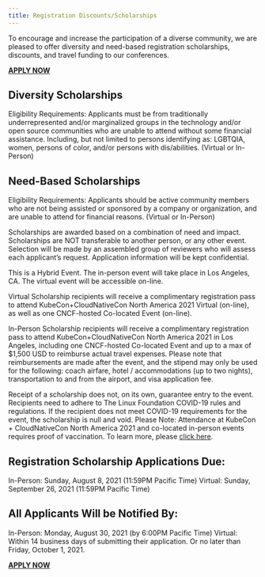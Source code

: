 ```yaml
---
title: Registration Discounts/Scholarships
---
```


To encourage and increase the participation of a diverse community, we are pleased to offer diversity and need-based registration scholarships, discounts, and travel funding to our conferences.

[**APPLY NOW**](https://www.surveymonkey.com/r/Co-LoScholarshipNA21)

## Diversity Scholarships

Eligibility Requirements: Applicants must be from traditionally underrepresented and/or marginalized groups in the technology and/or open source communities who are unable to attend without some financial assistance. Including, but not limited to persons identifying as: LGBTQIA, women, persons of color, and/or persons with dis/abilities. (Virtual or In-Person)

## Need-Based Scholarships

Eligibility Requirements:  Applicants should be active community members who are not being assisted or sponsored by a company or organization, and are unable to attend for financial reasons. (Virtual or In-Person)

Scholarships are awarded based on a combination of need and impact. Scholarships are NOT transferable to another person, or any other event. Selection will be made by an assembled group of reviewers who will assess each applicant’s request. Application information will be kept confidential.

This is a Hybrid Event. The in-person event will take place in Los Angeles, CA. The virtual event will be accessible on-line.

Virtual Scholarship recipients will receive a complimentary registration pass to attend KubeCon+CloudNativeCon North America 2021 Virtual (on-line), as well as one CNCF-hosted Co-located Event (on-line).

In-Person Scholarship recipients will receive a complimentary registration pass to attend KubeCon+CloudNativeCon North America 2021 in Los Angeles, including one CNCF-hosted Co-located Event and up to a max of $1,500 USD to reimburse actual travel expenses. Please note that reimbursements are made after the event, and the stipend may only be used for the following: coach airfare, hotel / accommodations (up to two nights), transportation to and from the airport, and visa application fee.

Receipt of a scholarship does not, on its own, guarantee entry to the event. Recipients need to adhere to The Linux Foundation COVID-19 rules and regulations. If the recipient does not meet COVID-19 requirements for the event, the scholarship is null and void. Please Note: Attendance at KubeCon + CloudNativeCon North America 2021 and co-located in-person events requires proof of vaccination. To learn more, please [click here](https://www.linuxfoundation.org/blog/adoption-of-a-covid-19-vaccine-required-approach-for-our-fall-2021-event-line-up/).

## Registration Scholarship Applications Due:

In-Person: Sunday, August 8, 2021 (11:59PM Pacific Time)
Virtual: Sunday, September 26, 2021 (11:59PM Pacific Time)

## All Applicants Will be Notified By:

In-Person: Monday, August 30, 2021 (by 6:00PM Pacific Time)
Virtual: Within 14 business days of submitting their application. Or no later than Friday, October 1, 2021.

[**APPLY NOW**](https://www.surveymonkey.com/r/Co-LoScholarshipNA21)
